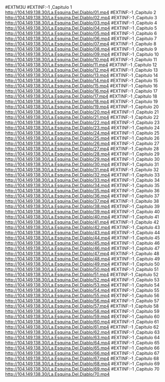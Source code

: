 #EXTM3U
#EXTINF:-1 ,Capitulo 1
http://104.149.138.30/La.Esquina.Del.Diablo/01.mp4
#EXTINF:-1 ,Capitulo 2
http://104.149.138.30/La.Esquina.Del.Diablo/02.mp4
#EXTINF:-1 ,Capitulo 3
http://104.149.138.30/La.Esquina.Del.Diablo/03.mp4
#EXTINF:-1 ,Capitulo 4
http://104.149.138.30/La.Esquina.Del.Diablo/04.mp4
#EXTINF:-1 ,Capitulo 5
http://104.149.138.30/La.Esquina.Del.Diablo/05.mp4
#EXTINF:-1 ,Capitulo 6
http://104.149.138.30/La.Esquina.Del.Diablo/06.mp4
#EXTINF:-1 ,Capitulo 7
http://104.149.138.30/La.Esquina.Del.Diablo/07.mp4
#EXTINF:-1 ,Capitulo 8
http://104.149.138.30/La.Esquina.Del.Diablo/08.mp4
#EXTINF:-1 ,Capitulo 9
http://104.149.138.30/La.Esquina.Del.Diablo/09.mp4
#EXTINF:-1 ,Capitulo 10
http://104.149.138.30/La.Esquina.Del.Diablo/10.mp4
#EXTINF:-1 ,Capitulo 11
http://104.149.138.30/La.Esquina.Del.Diablo/11.mp4
#EXTINF:-1 ,Capitulo 12
http://104.149.138.30/La.Esquina.Del.Diablo/12.mp4
#EXTINF:-1 ,Capitulo 13
http://104.149.138.30/La.Esquina.Del.Diablo/13.mp4
#EXTINF:-1 ,Capitulo 14
http://104.149.138.30/La.Esquina.Del.Diablo/14.mp4
#EXTINF:-1 ,Capitulo 15
http://104.149.138.30/La.Esquina.Del.Diablo/15.mp4
#EXTINF:-1 ,Capitulo 16
http://104.149.138.30/La.Esquina.Del.Diablo/16.mp4
#EXTINF:-1 ,Capitulo 17
http://104.149.138.30/La.Esquina.Del.Diablo/17.mp4
#EXTINF:-1 ,Capitulo 18
http://104.149.138.30/La.Esquina.Del.Diablo/18.mp4
#EXTINF:-1 ,Capitulo 19
http://104.149.138.30/La.Esquina.Del.Diablo/19.mp4
#EXTINF:-1 ,Capitulo 20
http://104.149.138.30/La.Esquina.Del.Diablo/20.mp4
#EXTINF:-1 ,Capitulo 21
http://104.149.138.30/La.Esquina.Del.Diablo/21.mp4
#EXTINF:-1 ,Capitulo 22
http://104.149.138.30/La.Esquina.Del.Diablo/22.mp4
#EXTINF:-1 ,Capitulo 23
http://104.149.138.30/La.Esquina.Del.Diablo/23.mp4
#EXTINF:-1 ,Capitulo 24
http://104.149.138.30/La.Esquina.Del.Diablo/24.mp4
#EXTINF:-1 ,Capitulo 25
http://104.149.138.30/La.Esquina.Del.Diablo/25.mp4
#EXTINF:-1 ,Capitulo 26
http://104.149.138.30/La.Esquina.Del.Diablo/26.mp4
#EXTINF:-1 ,Capitulo 27
http://104.149.138.30/La.Esquina.Del.Diablo/27.mp4
#EXTINF:-1 ,Capitulo 28
http://104.149.138.30/La.Esquina.Del.Diablo/28.mp4
#EXTINF:-1 ,Capitulo 29
http://104.149.138.30/La.Esquina.Del.Diablo/29.mp4
#EXTINF:-1 ,Capitulo 30
http://104.149.138.30/La.Esquina.Del.Diablo/30.mp4
#EXTINF:-1 ,Capitulo 31
http://104.149.138.30/La.Esquina.Del.Diablo/31.mp4
#EXTINF:-1 ,Capitulo 32
http://104.149.138.30/La.Esquina.Del.Diablo/32.mp4
#EXTINF:-1 ,Capitulo 33
http://104.149.138.30/La.Esquina.Del.Diablo/33.mp4
#EXTINF:-1 ,Capitulo 34
http://104.149.138.30/La.Esquina.Del.Diablo/34.mp4
#EXTINF:-1 ,Capitulo 35
http://104.149.138.30/La.Esquina.Del.Diablo/35.mp4
#EXTINF:-1 ,Capitulo 36
http://104.149.138.30/La.Esquina.Del.Diablo/36.mp4
#EXTINF:-1 ,Capitulo 37
http://104.149.138.30/La.Esquina.Del.Diablo/37.mp4
#EXTINF:-1 ,Capitulo 38
http://104.149.138.30/La.Esquina.Del.Diablo/38.mp4
#EXTINF:-1 ,Capitulo 39
http://104.149.138.30/La.Esquina.Del.Diablo/39.mp4
#EXTINF:-1 ,Capitulo 40
http://104.149.138.30/La.Esquina.Del.Diablo/40.mp4
#EXTINF:-1 ,Capitulo 41
http://104.149.138.30/La.Esquina.Del.Diablo/41.mp4
#EXTINF:-1 ,Capitulo 42
http://104.149.138.30/La.Esquina.Del.Diablo/42.mp4
#EXTINF:-1 ,Capitulo 43
http://104.149.138.30/La.Esquina.Del.Diablo/43.mp4
#EXTINF:-1 ,Capitulo 44
http://104.149.138.30/La.Esquina.Del.Diablo/44.mp4
#EXTINF:-1 ,Capitulo 45
http://104.149.138.30/La.Esquina.Del.Diablo/45.mp4
#EXTINF:-1 ,Capitulo 46
http://104.149.138.30/La.Esquina.Del.Diablo/46.mp4
#EXTINF:-1 ,Capitulo 47
http://104.149.138.30/La.Esquina.Del.Diablo/47.mp4
#EXTINF:-1 ,Capitulo 48
http://104.149.138.30/La.Esquina.Del.Diablo/48.mp4
#EXTINF:-1 ,Capitulo 49
http://104.149.138.30/La.Esquina.Del.Diablo/49.mp4
#EXTINF:-1 ,Capitulo 50
http://104.149.138.30/La.Esquina.Del.Diablo/50.mp4
#EXTINF:-1 ,Capitulo 51
http://104.149.138.30/La.Esquina.Del.Diablo/51.mp4
#EXTINF:-1 ,Capitulo 52
http://104.149.138.30/La.Esquina.Del.Diablo/52.mp4
#EXTINF:-1 ,Capitulo 53
http://104.149.138.30/La.Esquina.Del.Diablo/53.mp4
#EXTINF:-1 ,Capitulo 54
http://104.149.138.30/La.Esquina.Del.Diablo/54.mp4
#EXTINF:-1 ,Capitulo 55
http://104.149.138.30/La.Esquina.Del.Diablo/55.mp4
#EXTINF:-1 ,Capitulo 56
http://104.149.138.30/La.Esquina.Del.Diablo/56.mp4
#EXTINF:-1 ,Capitulo 57
http://104.149.138.30/La.Esquina.Del.Diablo/57.mp4
#EXTINF:-1 ,Capitulo 58
http://104.149.138.30/La.Esquina.Del.Diablo/58.mp4
#EXTINF:-1 ,Capitulo 59
http://104.149.138.30/La.Esquina.Del.Diablo/59.mp4
#EXTINF:-1 ,Capitulo 60
http://104.149.138.30/La.Esquina.Del.Diablo/60.mp4
#EXTINF:-1 ,Capitulo 61
http://104.149.138.30/La.Esquina.Del.Diablo/61.mp4
#EXTINF:-1 ,Capitulo 62
http://104.149.138.30/La.Esquina.Del.Diablo/62.mp4
#EXTINF:-1 ,Capitulo 63
http://104.149.138.30/La.Esquina.Del.Diablo/63.mp4
#EXTINF:-1 ,Capitulo 64
http://104.149.138.30/La.Esquina.Del.Diablo/64.mp4
#EXTINF:-1 ,Capitulo 65
http://104.149.138.30/La.Esquina.Del.Diablo/65.mp4
#EXTINF:-1 ,Capitulo 66
http://104.149.138.30/La.Esquina.Del.Diablo/66.mp4
#EXTINF:-1 ,Capitulo 67
http://104.149.138.30/La.Esquina.Del.Diablo/67.mp4
#EXTINF:-1 ,Capitulo 68
http://104.149.138.30/La.Esquina.Del.Diablo/68.mp4
#EXTINF:-1 ,Capitulo 69
http://104.149.138.30/La.Esquina.Del.Diablo/69.mp4
#EXTINF:-1 ,Capitulo 70
http://104.149.138.30/La.Esquina.Del.Diablo/70.mp4
